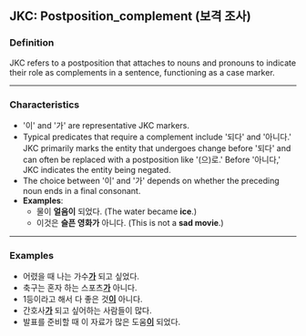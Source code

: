 ## JKC: Postposition_complement (보격 조사)

### Definition
JKC refers to a postposition that attaches to nouns and pronouns to indicate their role as complements in a sentence, functioning as a case marker.

---

### Characteristics
- '이' and '가' are representative JKC markers. 
- Typical predicates that require a complement include '되다' and '아니다.' JKC primarily marks the entity that undergoes change before '되다' and can often be replaced with a postposition like '(으)로.' Before '아니다,' JKC indicates the entity being negated.
- The choice between '이' and '가' depends on whether the preceding noun ends in a final consonant.
- **Examples**:
    - 물이 **얼음이** 되었다. (The water became **ice**.)
    - 이것은 **슬픈 영화가** 아니다. (This is not a **sad movie**.)

---

### Examples
- 어렸을 때 나는 가수<ins>**가**</ins> 되고 싶었다.
- 축구는 혼자 하는 스포츠<ins>**가**</ins> 아니다.
- 1등이라고 해서 다 좋은 것<ins>**이**</ins> 아니다.
- 간호사<ins>**가**</ins> 되고 싶어하는 사람들이 많다.
- 발표를 준비할 때 이 자료가 많은 도움<ins>**이**</ins> 되었다.
